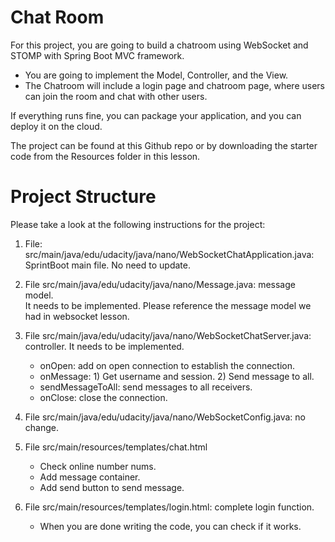# Chat Room
For this project, you are going to build a chatroom using WebSocket and STOMP 
with Spring Boot MVC framework.

  * You are going to implement the Model, Controller, and the View.
  * The Chatroom will include a login page and chatroom page, where users can 
    join the room and chat with other users.
  
If everything runs fine, you can package your application, and you can deploy 
it on the cloud.


The project can be found at this Github repo or by downloading the starter 
code from the Resources folder in this lesson.

# Project Structure

Please take a look at the following instructions for the project:

  1. File: src/main/java/edu/udacity/java/nano/WebSocketChatApplication.java: <br />
     SprintBoot main file. No need to update.
   
  2. File src/main/java/edu/udacity/java/nano/Message.java: message model. <br />
     It needs to be implemented. Please reference the message model we had in websocket lesson.

  3. File src/main/java/edu/udacity/java/nano/WebSocketChatServer.java: <br />
     controller. It needs to be implemented.
     
     * onOpen: add on open connection to establish the connection.
     * onMessage: 1) Get username and session. 2) Send message to all.
     * sendMessageToAll: send messages to all receivers.
     * onClose: close the connection.
     
  4. File src/main/java/edu/udacity/java/nano/WebSocketConfig.java: no change.
 
  5. File src/main/resources/templates/chat.html
     
     * Check online number nums.
     * Add message container.
     * Add send button to send message.

  6. File src/main/resources/templates/login.html: complete login function.
     * When you are done writing the code, you can check if it works.


